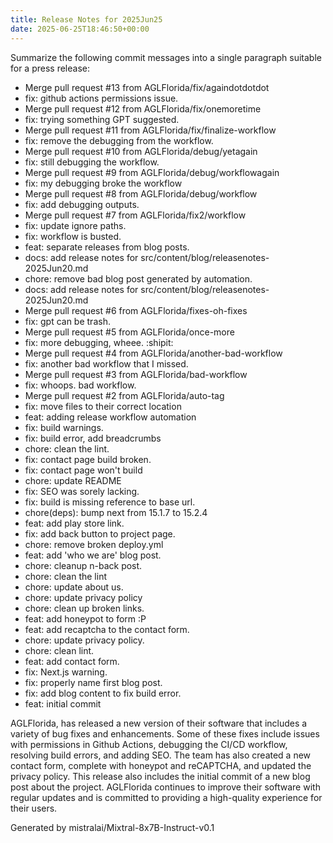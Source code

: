 ```yaml
---
title: Release Notes for 2025Jun25
date: 2025-06-25T18:46:50+00:00
---
```


Summarize the following commit messages into a single paragraph suitable for a press release:
- Merge pull request #13 from AGLFlorida/fix/againdotdotdot
- fix: github actions permissions issue.
- Merge pull request #12 from AGLFlorida/fix/onemoretime
- fix: trying something GPT suggested.
- Merge pull request #11 from AGLFlorida/fix/finalize-workflow
- fix: remove the debugging from the workflow.
- Merge pull request #10 from AGLFlorida/debug/yetagain
- fix: still debugging the workflow.
- Merge pull request #9 from AGLFlorida/debug/workflowagain
- fix: my debugging broke the workflow
- Merge pull request #8 from AGLFlorida/debug/workflow
- fix: add debugging outputs.
- Merge pull request #7 from AGLFlorida/fix2/workflow
- fix: update ignore paths.
- fix: workflow is busted.
- feat: separate releases from blog posts.
- docs: add release notes for src/content/blog/releasenotes-2025Jun20.md
- chore: remove bad blog post generated by automation.
- docs: add release notes for src/content/blog/releasenotes-2025Jun20.md
- Merge pull request #6 from AGLFlorida/fixes-oh-fixes
- fix: gpt can be trash.
- Merge pull request #5 from AGLFlorida/once-more
- fix: more debugging, wheee. :shipit:
- Merge pull request #4 from AGLFlorida/another-bad-workflow
- fix: another bad workflow that I missed.
- Merge pull request #3 from AGLFlorida/bad-workflow
- fix: whoops. bad workflow.
- Merge pull request #2 from AGLFlorida/auto-tag
- fix: move files to their correct location
- feat: adding release workflow automation
- fix: build warnings.
- fix: build error, add breadcrumbs
- chore: clean the lint.
- fix: contact page build broken.
- fix: contact page won't build
- chore: update README
- fix: SEO was sorely lacking.
- fix: build is missing reference to base url.
- chore(deps): bump next from 15.1.7 to 15.2.4
- feat: add play store link.
- fix: add back button to project page.
- chore: remove broken deploy.yml
- feat: add 'who we are' blog post.
- chore: cleanup n-back post.
- chore: clean the lint
- chore: update about us.
- chore: update privacy policy
- chore: clean up broken links.
- feat: add honeypot to form :P
- feat: add recaptcha to the contact form.
- chore: update privacy policy.
- chore: clean lint.
- feat: add contact form.
- fix: Next.js warning.
- fix: properly name first blog post.
- fix: add blog content to fix build error.
- feat: initial commit


AGLFlorida, has released a new version of their software that includes a variety of bug fixes and enhancements. Some of these fixes include issues with permissions in Github Actions, debugging the CI/CD workflow, resolving build errors, and adding SEO. The team has also created a new contact form, complete with honeypot and reCAPTCHA, and updated the privacy policy. This release also includes the initial commit of a new blog post about the project. AGLFlorida continues to improve their software with regular updates and is committed to providing a high-quality experience for their users.

Generated by mistralai/Mixtral-8x7B-Instruct-v0.1
